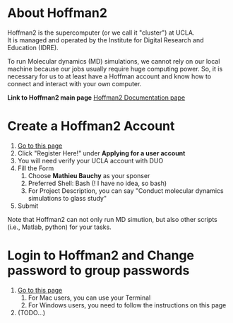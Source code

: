 # About Hoffman2

Hoffman2 is the supercomputer (or we call it "cluster") at UCLA.  
It is managed and operated by the Institute for Digital Research and Education (IDRE).

To run Molecular dynamics (MD) simulations, we cannot rely on our local machine because our jobs usually require huge computing power. So, it is necessary for us to at least have a Hoffman account and know how to connect and interact with your own computer.


**Link to Hoffman2 main page**
[Hoffman2 Documentation pape](https://www.hoffman2.idre.ucla.edu/index.html)

# Create a Hoffman2 Account
1. [Go to this page](https://www.hoffman2.idre.ucla.edu/Accounts/Requesting-an-account.html#applying-for-a-user-account)
2. Click "Register Here!" under **Applying for a user account**
3. You will need verify your UCLA account with DUO
4. Fill the Form
   1. Choose **Mathieu Bauchy** as your sponser
   2. Preferred Shell: Bash (! I have no idea, so bash)
   3. For Project Description, you can say "Conduct molecular dynamics simulations to glass study"
5. Submit


Note that Hoffman2 can not only run MD simution, but also other scripts (i.e., Matlab, python) for your tasks. 

# Login to Hoffman2 and Change password to group passwords 
1. [Go to this page](https://www.hoffman2.idre.ucla.edu/Using-H2/Connecting/Connecting.html)
   1. For Mac users, you can use your Terminal
   2. For Windows users, you need to follow the instructions on this page
2. (TODO...)





